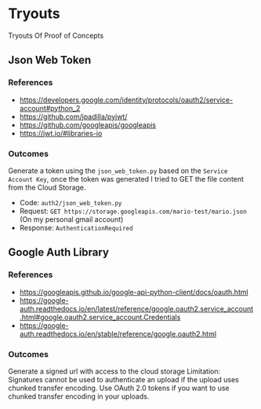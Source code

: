 # Tryouts
Tryouts Of Proof of Concepts

## Json Web Token

### References
- https://developers.google.com/identity/protocols/oauth2/service-account#python_2
- https://github.com/jpadilla/pyjwt/
- https://github.com/googleapis/googleapis
- https://jwt.io/#libraries-io


### Outcomes
Generate a token using the `json_web_token.py` based on the `Service Account Key`, once the token was generated I tried to GET the file content from the Cloud Storage.
- Code:     `auth2/json_web_token.py`
- Request: `GET https://storage.googleapis.com/mario-test/mario.json` (On my personal gmail account)
- Response: `AuthenticationRequired`

## Google Auth Library

### References
- https://googleapis.github.io/google-api-python-client/docs/oauth.html 
- https://google-auth.readthedocs.io/en/latest/reference/google.oauth2.service_account.html#google.oauth2.service_account.Credentials
- https://google-auth.readthedocs.io/en/stable/reference/google.oauth2.html

### Outcomes
Generate a signed url with access to the cloud storage
Limitation: Signatures cannot be used to authenticate an upload if the upload uses chunked transfer encoding. Use OAuth 2.0 tokens if you want to use chunked transfer encoding in your uploads.



